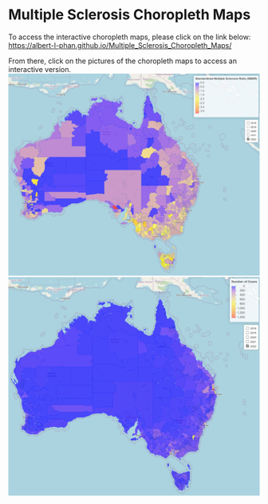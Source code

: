 # Multiple Sclerosis Choropleth Maps

To access the interactive choropleth maps, please click on the link below:
https://albert-l-phan.github.io/Multiple_Sclerosis_Choropleth_Maps/

From there, click on the pictures of the choropleth maps to access an interactive version.
[![map](./SMSR.jpeg)](./SMSR.html)
[![map](./Number_of_Cases.jpeg)](./Number_of_Cases.html)

